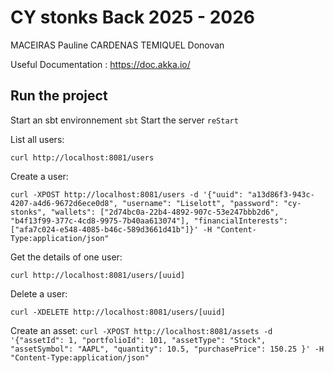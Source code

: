# CY stonks Back 2025 - 2026
MACEIRAS Pauline
CARDENAS TEMIQUEL Donovan

Useful Documentation :
https://doc.akka.io/

## Run the project

Start an sbt environnement `sbt`
Start the server `reStart`

List all users:

    curl http://localhost:8081/users

Create a user:

    curl -XPOST http://localhost:8081/users -d '{"uuid": "a13d86f3-943c-4207-a4d6-9672d6ece0d8", "username": "Liselott", "password": "cy-stonks", "wallets": ["2d74bc0a-22b4-4892-907c-53e247bbb2d6", "b4f13f99-377c-4cd8-9975-7b40aa613074"], "financialInterests": ["afa7c024-e548-4085-b46c-589d3661d41b"]}' -H "Content-Type:application/json"

Get the details of one user:

    curl http://localhost:8081/users/[uuid]
Delete a user:

    curl -XDELETE http://localhost:8081/users/[uuid]


Create an asset:
``curl -XPOST http://localhost:8081/assets -d '{"assetId": 1, "portfolioId": 101, "assetType": "Stock", "assetSymbol": "AAPL", "quantity": 10.5, "purchasePrice": 150.25 }' -H "Content-Type:application/json"``



